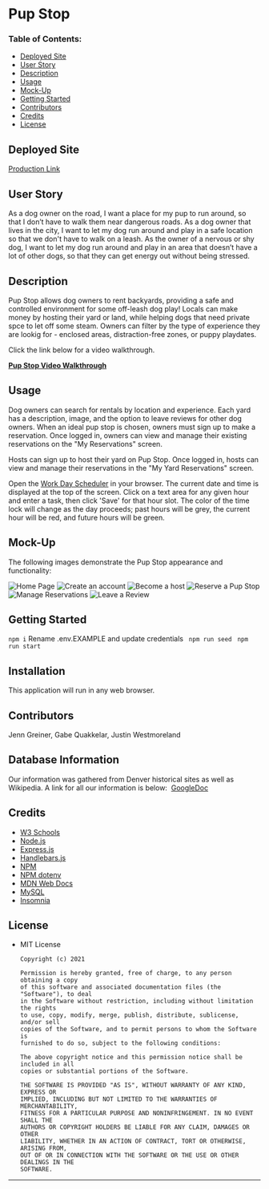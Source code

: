 # Pup Stop

### Table of Contents:

- [Deployed Site](#deployed-site)
- [User Story](#user-story)
- [Description](#description)
- [Usage](#Usage)
- [Mock-Up](#Mock-Up)
- [Getting Started](#Getting-Started)
- [Contributors](#Contributors)
- [Credits](#Credits)
- [License](#License)

## Deployed Site

[Production Link](https://jenngreiner.github.io/)

## User Story

As a dog owner on the road, I want a place for my pup to run around, so that I don’t have to walk them near dangerous roads.
As a dog owner that lives in the city, I want to let my dog run around and play in a safe location so that we don't have to walk on a leash.
As the owner of a nervous or shy dog, I want to let my dog run around and play in an area that doesn’t have a lot of other dogs, so that they can get energy out without being stressed.

## Description

Pup Stop allows dog owners to rent backyards, providing a safe and controlled environment for some off-leash dog play! Locals can make money by hosting their yard or land, while helping dogs that need private spce to let off some steam. Owners can filter by the type of experience they are lookig for - enclosed areas, distraction-free zones, or puppy playdates.

Click the link below for a video walkthrough.

**[Pup Stop Video Walkthrough](https://drive.google.com/file/d/1ZloeSSO2lyvIVtfjHVM5ugJYg4G8uGeN/view?usp=sharing)**

## Usage

Dog owners can search for rentals by location and experience. Each yard has a description, image, and the option to leave reviews for other dog owners. When an ideal pup stop is chosen, owners must sign up to make a reservation. Once logged in, owners can view and manage their existing reservations on the "My Reservations" screen.

Hosts can sign up to host their yard on Pup Stop. Once logged in, hosts can view and manage their reservations in the "My Yard Reservations" screen.

Open the [Work Day Scheduler](https://jenngreiner.github.io/Work-Day-Scheduler-homework5/) in your browser. The current date and time is displayed at the top of the screen. Click on a text area for any given hour and enter a task, then click 'Save' for that hour slot. The color of the time lock will change as the day proceeds; past hours will be grey, the current hour will be red, and future hours will be green.

## Mock-Up

The following images demonstrate the Pup Stop appearance and functionality:

![Home Page](./Assets/images/Work-Day-Scheduler.png)
![Create an account](./Assets/images/Work-Day-Scheduler.png)
![Become a host](./Assets/images/Work-Day-Scheduler.png)
![Reserve a Pup Stop](./Assets/images/Work-Day-Scheduler.png)
![Manage Reservations](./Assets/images/Work-Day-Scheduler.png)
![Leave a Review](./Assets/images/Work-Day-Scheduler.png)

## Getting Started

`npm i`
Rename .env.EXAMPLE and update credentials
` npm run seed`
` npm run start`

## Installation

This application will run in any web browser.
​

## Contributors

Jenn Greiner, Gabe Quakkelar, Justin Westmoreland

## Database Information

Our information was gathered from Denver historical sites as well as Wikipedia. A link for all our information is below:
​
[GoogleDoc](https://docs.google.com/document/d/1mVBUclGq9G25-d3uPH-QxhdmS5a0nWbW60CAPKn2QRQ/edit)
​

## Credits

- [W3 Schools](https://www.w3schools.com/)
- [Node.js](https://nodejs.dev/)
- [Express.js](https://expressjs.com/)
- [Handlebars.js](https://handlebarsjs.com/)
- [NPM](https://www.npmjs.com/)
- [NPM dotenv](https://www.npmjs.com/package/dotenv)
- [MDN Web Docs](https://developer.mozilla.org/)
- [MySQL](https://www.w3schools.com/)
- [Insomnia](https://www.w3schools.com/)

## License

- MIT License

      Copyright (c) 2021

      Permission is hereby granted, free of charge, to any person obtaining a copy
      of this software and associated documentation files (the "Software"), to deal
      in the Software without restriction, including without limitation the rights
      to use, copy, modify, merge, publish, distribute, sublicense, and/or sell
      copies of the Software, and to permit persons to whom the Software is
      furnished to do so, subject to the following conditions:

      The above copyright notice and this permission notice shall be included in all
      copies or substantial portions of the Software.

      THE SOFTWARE IS PROVIDED "AS IS", WITHOUT WARRANTY OF ANY KIND, EXPRESS OR
      IMPLIED, INCLUDING BUT NOT LIMITED TO THE WARRANTIES OF MERCHANTABILITY,
      FITNESS FOR A PARTICULAR PURPOSE AND NONINFRINGEMENT. IN NO EVENT SHALL THE
      AUTHORS OR COPYRIGHT HOLDERS BE LIABLE FOR ANY CLAIM, DAMAGES OR OTHER
      LIABILITY, WHETHER IN AN ACTION OF CONTRACT, TORT OR OTHERWISE, ARISING FROM,
      OUT OF OR IN CONNECTION WITH THE SOFTWARE OR THE USE OR OTHER DEALINGS IN THE
      SOFTWARE.

---
